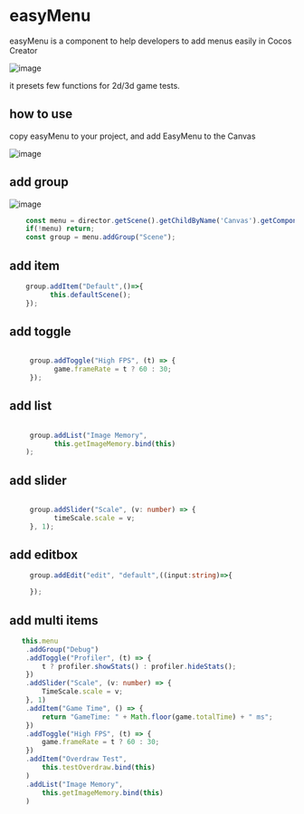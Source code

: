 # easyMenu
easyMenu is a component to help developers to add menus easily in Cocos Creator

![image](https://github.com/iwae/easyMenu/assets/26038745/80b44753-5222-4223-840e-d7141c8fccaa)

it presets few functions for 2d/3d game tests.


## how to use 
copy easyMenu to your project, and add EasyMenu to the Canvas

![image](https://github.com/iwae/easyMenu/assets/26038745/f65c65b1-df16-4014-b64f-3ad579a60041)



## add group

![image](https://github.com/iwae/easyMenu/assets/26038745/05c1f225-6d05-47fc-8378-5d46054fb140)

``` typescript
    const menu = director.getScene().getChildByName('Canvas').getComponentInChildren(eMenu);
    if(!menu) return;
    const group = menu.addGroup("Scene");

```

## add item
``` typescript
    group.addItem("Default",()=>{
          this.defaultScene();
    });
```

## add toggle
``` typescript
  
     group.addToggle("High FPS", (t) => {
           game.frameRate = t ? 60 : 30;
     });
```

## add list
``` typescript
  
     group.addList("Image Memory",
           this.getImageMemory.bind(this)
    );
```
## add slider
``` typescript
  
     group.addSlider("Scale", (v: number) => {
           timeScale.scale = v;
     }, 1);
```
## add editbox
``` typescript
     group.addEdit("edit", "default",((input:string)=>{

     });
```
## add multi items
``` typescript
   this.menu
    .addGroup("Debug")
    .addToggle("Profiler", (t) => {
        t ? profiler.showStats() : profiler.hideStats();
    })
    .addSlider("Scale", (v: number) => {
        TimeScale.scale = v;
    }, 1)
    .addItem("Game Time", () => {
        return "GameTime: " + Math.floor(game.totalTime) + " ms";
    })
    .addToggle("High FPS", (t) => {
        game.frameRate = t ? 60 : 30;
    })
    .addItem("Overdraw Test",
        this.testOverdraw.bind(this)
    )
    .addList("Image Memory",
        this.getImageMemory.bind(this)
    )
```
